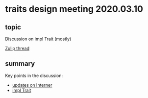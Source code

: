 # traits design meeting 2020.03.10

## topic

Discussion on impl Trait (mostly)

[Zulip thread](https://rust-lang.zulipchat.com/#narrow/stream/144729-wg-traits/topic/design.20meeting.202020.2E03.2E10/near/190216727)

## summary

Key points in the discussion:
* [updates on Interner](https://rust-lang.zulipchat.com/#narrow/stream/144729-wg-traits/topic/design.20meeting.202020.2E03.2E10/near/190219031)
* [impl Trait](https://rust-lang.zulipchat.com/#narrow/stream/144729-wg-traits/topic/design.20meeting.202020.2E03.2E10/near/190219649)
